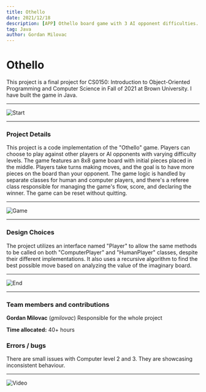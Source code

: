 ```yaml
---
title: Othello
date: 2021/12/18
description: [APP] Othello board game with 3 AI opponent difficulties.
tag: Java
author: Gordan Milovac
---
```


# Othello

This project is a final project for CS0150: Introduction to Object-Oriented Programming and Computer Science in Fall of 2021 at Brown University. I have built the game in Java.

---

![Start](/images/othellostart.png)

---

### Project Details

This project is a code implementation of the "Othello" game. Players can choose to play against other players or AI opponents with varying difficulty levels. The game features an 8x8 game board with initial pieces placed in the middle. Players take turns making moves, and the goal is to have more pieces on the board than your opponent. The game logic is handled by separate classes for human and computer players, and there's a referee class responsible for managing the game's flow, score, and declaring the winner. The game can be reset without quitting.

---

![Game](/images/othellomid.png)

---

### Design Choices

The project utilizes an interface named "Player" to allow the same methods to be called on both "ComputerPlayer" and "HumanPlayer" classes, despite their different implementations. It also uses a recursive algorithm to find the best possible move based on analyzing the value of the imaginary board.

---

![End](/images/othelloend.png)

---

### Team members and contributions

**Gordan Milovac** (_gmilovac_) Responsible for the whole project

**Time allocated:** 40+ hours

### Errors / bugs

There are small issues with Computer level 2 and 3. They are showcasing inconsistent behaviour.

---

![Video](/images/othellovid.gif)
